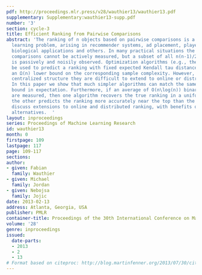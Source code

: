 ```yaml
---
pdf: http://proceedings.mlr.press/v28/wauthier13/wauthier13.pdf
supplementary: Supplementary:wauthier13-supp.pdf
number: '3'
section: cycle-3
title: Efficient Ranking from Pairwise Comparisons
abstract: 'The ranking of n objects based on pairwise comparisons is a core machine
  learning problem, arising in recommender systems, ad placement, player ranking,
  biological applications and others. In many practical situations the true pairwise
  comparisons cannot be actively measured, but a subset of all n(n-1)/2 comparisons
  is passively and noisily observed. Optimization algorithms (e.g., the SVM) could
  be used to predict a ranking with fixed expected Kendall tau distance, while achieving
  an Ω(n) lower bound on the corresponding sample complexity. However, due to their
  centralized structure they are difficult to extend to online or distributed settings.
  In this paper we show that much simpler algorithms can match the same Ω(n) lower
  bound in expectation. Furthermore, if an average of O(n\log(n)) binary comparisons
  are measured, then one algorithm recovers the true ranking in a uniform sense, while
  the other predicts the ranking more accurately near the top than the bottom. We
  discuss extensions to online and distributed ranking, with benefits over traditional
  alternatives.  '
layout: inproceedings
series: Proceedings of Machine Learning Research
id: wauthier13
month: 0
firstpage: 109
lastpage: 117
page: 109-117
sections: 
author:
- given: Fabian
  family: Wauthier
- given: Michael
  family: Jordan
- given: Nebojsa
  family: Jojic
date: 2013-02-13
address: Atlanta, Georgia, USA
publisher: PMLR
container-title: Proceedings of the 30th International Conference on Machine Learning
volume: '28'
genre: inproceedings
issued:
  date-parts:
  - 2013
  - 2
  - 13
# Format based on citeproc: http://blog.martinfenner.org/2013/07/30/citeproc-yaml-for-bibliographies/
---
```

